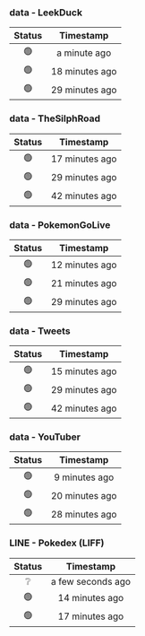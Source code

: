 ### data - LeekDuck
| Status | Timestamp |
|:------:|:---------:|
| 🟢 | a minute ago |
| 🟢 | 18 minutes ago |
| 🟢 | 29 minutes ago |

### data - TheSilphRoad
| Status | Timestamp |
|:------:|:---------:|
| 🟢 | 17 minutes ago |
| 🟢 | 29 minutes ago |
| 🟢 | 42 minutes ago |

### data - PokemonGoLive
| Status | Timestamp |
|:------:|:---------:|
| 🟢 | 12 minutes ago |
| 🟢 | 21 minutes ago |
| 🟢 | 29 minutes ago |

### data - Tweets
| Status | Timestamp |
|:------:|:---------:|
| 🟢 | 15 minutes ago |
| 🟢 | 29 minutes ago |
| 🟢 | 42 minutes ago |

### data - YouTuber
| Status | Timestamp |
|:------:|:---------:|
| 🟢 | 9 minutes ago |
| 🟢 | 20 minutes ago |
| 🟢 | 28 minutes ago |

### LINE - Pokedex (LIFF)
| Status | Timestamp |
|:------:|:---------:|
| ❔ | a few seconds ago |
| 🟢 | 14 minutes ago |
| 🟢 | 17 minutes ago |

